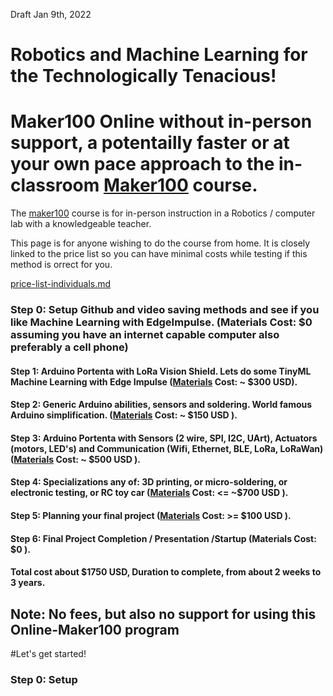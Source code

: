 Draft Jan 9th, 2022

# Robotics and Machine Learning for the Technologically Tenacious!

# Maker100 Online without in-person support, a potentailly faster or at your own pace approach to the in-classroom [Maker100](https://github.com/hpssjellis/maker100) course. 

The [maker100](https://github.com/hpssjellis/maker100) course is for in-person instruction in a Robotics / computer lab with a knowledgeable teacher.

This page is for anyone wishing to do the course from home. It is closely linked to the price list so you can have minimal costs while testing if this method is  orrect for you.

[price-list-individuals.md](price-list-individuals.md)

### Step 0: Setup Github and video saving methods and see if you like Machine Learning with EdgeImpulse. (Materials Cost: $0 assuming you have an internet capable computer also preferably a cell phone)

####  Step 1: Arduino Portenta with LoRa Vision Shield. Lets do some TinyML Machine Learning with Edge Impulse  ([Materials](price-list-individuals.md#step-1-machine-learning-with-the-portentah7-and-lora-vision-shield-on-edgeimpulsecom) Cost: ~ $300 USD).

####  Step 2: Generic Arduino abilities, sensors and soldering. World famous Arduino simplification.  ([Materials](price-list-individuals.md#step-2-generic-sensor-and-arduino-equipment) Cost: ~ $150 USD ).

####  Step 3: Arduino Portenta with Sensors (2 wire, SPI, I2C, UArt), Actuators (motors, LED's) and Communication (Wifi, Ethernet, BLE, LoRa, LoRaWan) ([Materials](price-list-individuals.md#step-3-maker100-sensors-and-motors-actuators) Cost: ~ $500 USD ).

####  Step 4: Specializations any of: 3D printing, or micro-soldering, or electronic testing, or RC toy car ([Materials](price-list-individuals.md#step-4-technology-equipment-based-on-interests) Cost: <= ~$700 USD   ).

####  Step 5: Planning your final project ([Materials](price-list-individuals.md#step-1-machine-learning-with-the-portentah7-and-lora-vision-shield-on-edgeimpulsecom-) Cost: >= $100 USD  ).

####  Step 6: Final Project Completion / Presentation /Startup (Materials Cost: $0 ).

#### Total cost about $1750 USD, Duration to complete, from about 2 weeks to 3 years.

## Note: No fees, but also no support for using this Online-Maker100 program



#Let's get started!

### Step 0: Setup








